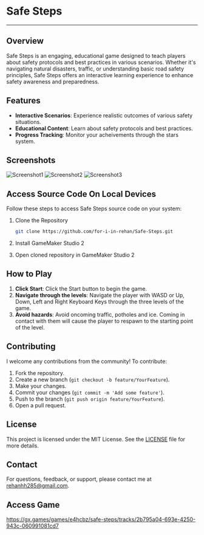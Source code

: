 # Safe Steps
---
## Overview
Safe Steps is an engaging, educational game designed to teach players about safety protocols and best practices in various scenarios. Whether it's navigating natural disasters, traffic, or understanding basic road safety principles, Safe Steps offers an interactive learning experience to enhance safety awareness and preparedness.

## Features
- **Interactive Scenarios**: Experience realistic outcomes of various safety situations.
- **Educational Content**: Learn about safety protocols and best practices.
- **Progress Tracking**: Monitor your acheivements through the stars system.

## Screenshots
![Screenshot1](Images/Screenshot(44).png)
![Screenshot2](path_to_screenshot2)
![Screenshot3](path_to_screenshot3)

## Access Source Code On Local Devices
Follow these steps to access Safe Steps source code on your system:

1. Clone the Repository
    ```bash
    git clone https://github.com/for-i-in-rehan/Safe-Steps.git
    ```

2. Install GameMaker Studio 2
3. Open cloned repository in GameMaker Studio 2
    
## How to Play
1. **Click Start**: Click the Start button to begin the game.
2. **Navigate through the levels**: Navigate the player with WASD or Up, Down, Left and Right Keyboard Keys through the three levels of the game.
3. **Avoid hazards**: Avoid oncoming traffic, potholes and ice. Coming in contact with them will cause the player to respawn to the starting point of the level.


## Contributing
I welcome any contributions from the community! To contribute:

1. Fork the repository.
2. Create a new branch (`git checkout -b feature/YourFeature`).
3. Make your changes.
4. Commit your changes (`git commit -m 'Add some feature'`).
5. Push to the branch (`git push origin feature/YourFeature`).
6. Open a pull request.

## License
This project is licensed under the MIT License. See the [LICENSE](LICENSE) file for more details.

## Contact
For questions, feedback, or support, please contact me at [rehanhh285@gmail.com](mailto:rehanhh285@gmail.com).

## Access Game
https://gx.games/games/e4hcbz/safe-steps/tracks/2b795a04-693e-4250-943c-060991081cd7 


